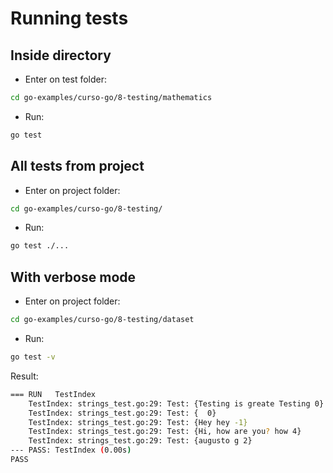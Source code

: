 # Running tests

## Inside directory

- Enter on test folder:

```bash
cd go-examples/curso-go/8-testing/mathematics
```

- Run:

```bash
go test
```

## All tests from project

- Enter on project folder:

```bash
cd go-examples/curso-go/8-testing/
```

- Run:

```bash
go test ./...
```

## With verbose mode

- Enter on project folder:

```bash
cd go-examples/curso-go/8-testing/dataset
```

- Run:

```bash
go test -v
```

Result:

```bash
=== RUN   TestIndex
    TestIndex: strings_test.go:29: Test: {Testing is greate Testing 0}
    TestIndex: strings_test.go:29: Test: {  0}
    TestIndex: strings_test.go:29: Test: {Hey hey -1}
    TestIndex: strings_test.go:29: Test: {Hi, how are you? how 4}
    TestIndex: strings_test.go:29: Test: {augusto g 2}
--- PASS: TestIndex (0.00s)
PASS
```
